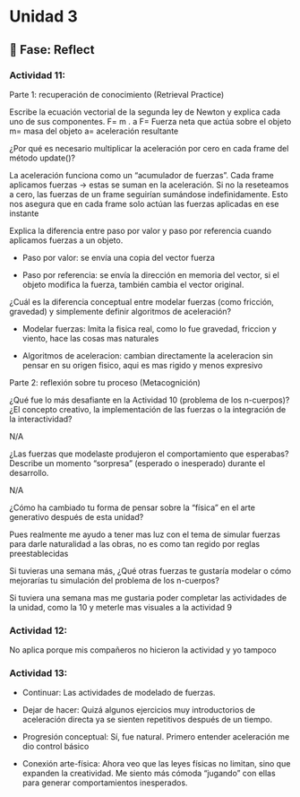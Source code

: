 # Unidad 3


## 🤔 Fase: Reflect

### Actividad 11: 

Parte 1: recuperación de conocimiento (Retrieval Practice)

Escribe la ecuación vectorial de la segunda ley de Newton y explica cada uno de sus componentes.
F= m . a
F= Fuerza neta que actúa sobre el objeto
m= masa del objeto
a= aceleración resultante

¿Por qué es necesario multiplicar la aceleración por cero en cada frame del método update()?

La aceleración funciona como un “acumulador de fuerzas”.
Cada frame aplicamos fuerzas → estas se suman en la aceleración.
Si no la reseteamos a cero, las fuerzas de un frame seguirían sumándose indefinidamente. Esto nos asegura que en cada frame solo actúan las fuerzas aplicadas en ese instante 

Explica la diferencia entre paso por valor y paso por referencia cuando aplicamos fuerzas a un objeto.

- Paso por valor: se envía una copia del vector fuerza

- Paso por referencia: se envía la dirección en memoria del vector, si el objeto modifica la fuerza, también cambia el vector original.

¿Cuál es la diferencia conceptual entre modelar fuerzas (como fricción, gravedad) y simplemente definir algoritmos de aceleración?

- Modelar fuerzas: Imita la fisica real, como lo fue gravedad, friccion y viento, hace las cosas mas naturales

- Algoritmos de aceleracion: cambian directamente la aceleracion sin pensar en su origen fisico, aqui es mas rigido y menos expresivo
  
Parte 2: reflexión sobre tu proceso (Metacognición)

¿Qué fue lo más desafiante en la Actividad 10 (problema de los n-cuerpos)? ¿El concepto creativo, la implementación de las fuerzas o la integración de la interactividad?

N/A

¿Las fuerzas que modelaste produjeron el comportamiento que esperabas? Describe un momento “sorpresa” (esperado o inesperado) durante el desarrollo.

N/A

¿Cómo ha cambiado tu forma de pensar sobre la “física” en el arte generativo después de esta unidad?

Pues realmente me ayudo a tener mas luz con el tema de simular fuerzas para darle naturalidad a las obras, no es como tan regido por reglas preestablecidas

Si tuvieras una semana más, ¿Qué otras fuerzas te gustaría modelar o cómo mejorarías tu simulación del problema de los n-cuerpos?

Si tuviera una semana mas me gustaria poder completar las actividades de la unidad, como la 10 y meterle mas visuales a la actividad 9

### Actividad 12: 
No aplica porque mis compañeros no hicieron la actividad y yo tampoco

### Actividad 13: 

- Continuar: Las actividades de modelado de fuerzas.

- Dejar de hacer: Quizá algunos ejercicios muy introductorios de aceleración directa ya se sienten repetitivos después de un tiempo.

- Progresión conceptual: Sí, fue natural. Primero entender aceleración me dio control básico

- Conexión arte-física: Ahora veo que las leyes físicas no limitan, sino que expanden la creatividad. Me siento más cómoda “jugando” con ellas para generar comportamientos inesperados.

